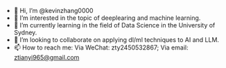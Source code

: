 - 👋 Hi, I’m @kevinzhang0000
- 👀 I’m interested in the topic of deeplearing and machine learning.
- 🌱 I’m currently learning in the field of Data Science in the University of Sydney.
- 💞️ I’m looking to collaborate on applying dl/ml techniques to AI and LLM.
- 📫 How to reach me: Via WeChat: zty2450532867; Via email: ztianyi965@gmail.com
